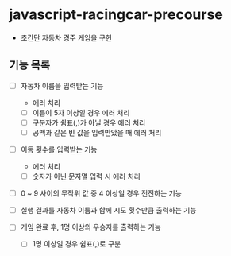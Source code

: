 # javascript-racingcar-precourse

- 초간단 자동차 경주 게임을 구현

## 기능 목록

- [ ] 자동차 이름을 입력받는 기능

  - 에러 처리
  - [ ] 이름이 5자 이상일 경우 에러 처리
  - [ ] 구분자가 쉼표(,)가 아닐 경우 에러 처리
  - [ ] 공백과 같은 빈 값을 입력받았을 때 에러 처리

- [ ] 이동 횟수를 입력받는 기능

  - 에러 처리
  - [ ] 숫자가 아닌 문자열 입력 시 에러 처리

- [ ] 0 ~ 9 사이의 무작위 값 중 4 이상일 경우 전진하는 기능

- [ ] 실행 결과를 자동차 이름과 함께 시도 횟수만큼 출력하는 기능

- [ ] 게임 완료 후, 1명 이상의 우승자를 출력하는 기능
  - [ ] 1명 이상일 경우 쉼표(,)로 구분
